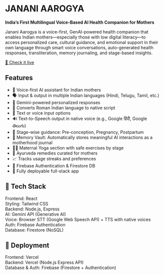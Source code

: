 # JANANI AAROGYA

**India’s First Multilingual Voice-Based AI Health Companion for Mothers**

Janani Aarogya is a voice-first, GenAI-powered health companion that enables Indian mothers—especially those with low digital literacy—to access personalized care, cultural guidance, and emotional support in their own language through smart voice conversations, auto-generated health responses, transliteration, memory journaling, and stage-based insights.

[🚀  Check it live](https://janani-aarogya-project.vercel.app)
## Features

- 🎤 Voice-first AI assistant for Indian mothers
- 🗣️ Input & output in multiple Indian languages (Hindi, Telugu, Tamil, etc.)
- 🧠 Gemini-powered personalized responses
- 🔄 Converts Roman Indian language to native script 
- 📱 Text or voice input options
- 🔊 Text-to-Speech output in native voice (e.g., Google हिंदी, Google తెలుగు)
- 👶 Stage-wise guidance: Pre-conception, Pregnancy, Postpartum
- 📔 Memory Vault: Automatically stores meaningful AI interactions as a motherhood journal
- 🧘‍♀️ Maternal Yoga section with safe exercises by stage
- 🌿 Ayurveda remedies curated for mothers
- 📈 Tracks usage streaks and preferences
- 🔐 Firebase Authentication & Firestore DB
- 🚀 Fully deployable full-stack app

## 🧪 Tech Stack

Frontend: React  
Styling: Tailwind CSS  
Backend: Node.js, Express  
AI: Gemini API (Generative AI)  
Voice: Browser STT (Google Web Speech API) + TTS with native voices  
Auth: Firebase Authentication  
Database: Firestore (NoSQL)

## 🚀 Deployment

Frontend: Vercel  
Backend: Vercel (Node.js Express API)  
Database & Auth: Firebase (Firestore + Authentication)
